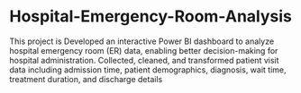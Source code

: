 # Hospital-Emergency-Room-Analysis
This project is Developed an interactive Power BI dashboard to analyze hospital emergency room (ER) data, enabling better decision-making for hospital administration.  Collected, cleaned, and transformed patient visit data including admission time, patient demographics, diagnosis, wait time, treatment duration, and discharge details
